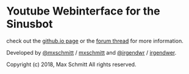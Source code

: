 # Youtube Webinterface for the Sinusbot

check out the [github.io page](http://mxschmitt.github.io/YoutubeWebinterface/) or the [forum thread](https://forum.sinusbot.com/resources/youtube-webinterface.95) for more information.

Developed by [@mxschmitt](https://github.com/mxschmitt) / [mxschmitt](https://forum.sinusbot.com/members/mxschmitt.1901/) and [@irgendwr](https://github.com/irgendwr) / [irgendwer](https://forum.sinusbot.com/members/irgendwer.1213/).

Copyright (c) 2018, Max Schmitt
All rights reserved.
